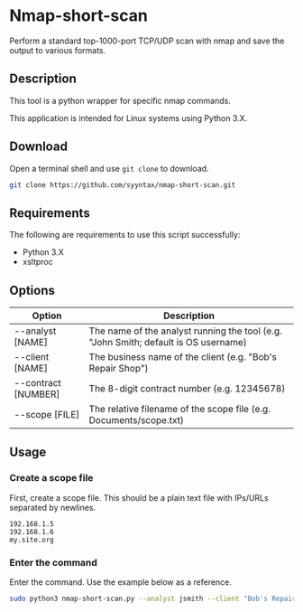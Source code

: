 # Nmap-short-scan
Perform a standard top-1000-port TCP/UDP scan with nmap and save the output to various formats.
## Description
This tool is a python wrapper for specific nmap commands.

This application is intended for Linux systems using Python 3.X.

## Download
Open a terminal shell and use `git clone` to download.
```bash
git clone https://github.com/syyntax/nmap-short-scan.git
```

## Requirements
The following are requirements to use this script successfully:
* Python 3.X
* xsltproc

## Options
| Option                        | Description                                                                            |
|-------------------------------|----------------------------------------------------------------------------------------|
| --analyst [NAME]              | The name of the analyst running the tool (e.g. "John Smith; default is OS username)    |
| --client [NAME]               | The business name of the client (e.g. "Bob's Repair Shop")                             |
| --contract [NUMBER]           | The 8-digit contract number (e.g. 12345678)                                            |
| --scope [FILE]                | The relative filename of the scope file (e.g. Documents/scope.txt)                     |

## Usage
### Create a scope file
First, create a scope file. This should be a plain text file with IPs/URLs separated by newlines.
```text
192.168.1.5
192.168.1.6
my.site.org
```
### Enter the command
Enter the command. Use the example below as a reference.
```bash
sudo python3 nmap-short-scan.py --analyst jsmith --client "Bob's Repair Shop" --contract 12345678 --scope scope.txt
```

